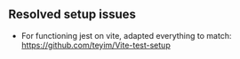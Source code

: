 Resolved setup issues
---

- For functioning jest on vite, adapted everything to match: https://github.com/teyim/Vite-test-setup